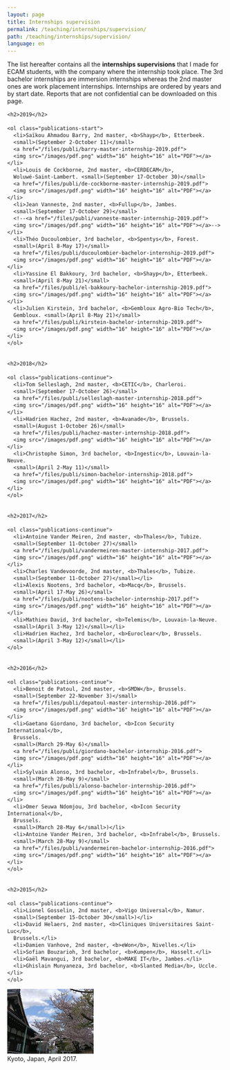 ```yaml
---
layout: page
title: Internships supervision
permalink: /teaching/internships/supervision/
path: /teaching/internships/supervision/
language: en
---
```


<div class="page-col-wrapper">
  <div class="page-col page-col-1">
    <p>The list hereafter contains all the <b>internships supervisions</b> that
    I made for ECAM students, with the company where the internship took place.
    The 3rd bachelor internships are immersion internships whereas the 2nd
    master ones are work placement internships. Internships are ordered by
    years and by start date. Reports that are not confidential can be
    downloaded on this page.</p>


    <h2>2019</h2>

    <ol class="publications-start">
      <li>Saïkou Ahmadou Barry, 2nd master, <b>Shayp</b>, Etterbeek.
      <small>(September 2-October 11)</small>
      <a href="/files/publi/barry-master-internship-2019.pdf">
      <img src="/images/pdf.png" width="16" height="16" alt="PDF"></a></li>
      <li>Louis de Cockborne, 2nd master, <b>CERDECAM</b>,
      Woluwé-Saint-Lambert. <small>(September 17-October 30)</small>
      <a href="/files/publi/de-cockborne-master-internship-2019.pdf">
      <img src="/images/pdf.png" width="16" height="16" alt="PDF"></a></li>
      <li>Jean Vanneste, 2nd master, <b>Fullup</b>, Jambes.
      <small>(September 17-October 29)</small>
      <!--<a href="/files/publi/vanneste-master-internship-2019.pdf">
      <img src="/images/pdf.png" width="16" height="16" alt="PDF"></a>--></li>
      <li>Théo Ducoulombier, 3rd bachelor, <b>Spentys</b>, Forest.
      <small>(April 8-May 17)</small>
      <a href="/files/publi/ducoulombier-bachelor-internship-2019.pdf">
      <img src="/images/pdf.png" width="16" height="16" alt="PDF"></a></li>
      <li>Yassine El Bakkoury, 3rd bachelor, <b>Shayp</b>, Etterbeek.
      <small>(April 8-May 21)</small>
      <a href="/files/publi/el-bakkoury-bachelor-internship-2019.pdf">
      <img src="/images/pdf.png" width="16" height="16" alt="PDF"></a></li>
      <li>Julien Kirstein, 3rd bachelor, <b>Gembloux Agro-Bio Tech</b>,
      Gembloux. <small>(April 8-May 21)</small>
      <a href="/files/publi/kirstein-bachelor-internship-2019.pdf">
      <img src="/images/pdf.png" width="16" height="16" alt="PDF"></a></li>
    </ol>


    <h2>2018</h2>

    <ol class="publications-continue">
      <li>Tom Selleslagh, 2nd master, <b>CETIC</b>, Charleroi.
      <small>(September 17-October 26)</small>
      <a href="/files/publi/selleslagh-master-internship-2018.pdf">
      <img src="/images/pdf.png" width="16" height="16" alt="PDF"></a></li>
      <li>Hadrien Hachez, 2nd master, <b>Avanade</b>, Brussels.
      <small>(August 1-October 26)</small>
      <a href="/files/publi/hachez-master-internship-2018.pdf">
      <img src="/images/pdf.png" width="16" height="16" alt="PDF"></a></li>
      <li>Christophe Simon, 3rd bachelor, <b>Ingestic</b>, Louvain-la-Neuve.
      <small>(April 2-May 11)</small>
      <a href="/files/publi/simon-bachelor-internship-2018.pdf">
      <img src="/images/pdf.png" width="16" height="16" alt="PDF"></a></li>
    </ol>


    <h2>2017</h2>

    <ol class="publications-continue">
      <li>Antoine Vander Meiren, 2nd master, <b>Thales</b>, Tubize.
      <small>(September 11-October 27)</small>
      <a href="/files/publi/vandermeiren-master-internship-2017.pdf">
      <img src="/images/pdf.png" width="16" height="16" alt="PDF"></a></li>
      <li>Charles Vandevoorde, 2nd master, <b>Thales</b>, Tubize.
      <small>(September 11-October 27)</small></li>
      <li>Alexis Nootens, 3rd bachelor, <b>Macq</b>, Brussels.
      <small>(April 17-May 26)</small>
      <a href="/files/publi/nootens-bachelor-internship-2017.pdf">
      <img src="/images/pdf.png" width="16" height="16" alt="PDF"></a></li>
      <li>Mathieu David, 3rd bachelor, <b>Telemis</b>, Louvain-la-Neuve.
      <small>(April 3-May 12)</small></li>
      <li>Hadrien Hachez, 3rd bachelor, <b>Euroclear</b>, Brussels.
      <small>(April 3-May 12)</small></li>
    </ol>


    <h2>2016</h2>

    <ol class="publications-continue">
      <li>Benoit de Patoul, 2nd master, <b>SMDW</b>, Brussels.
      <small>(September 22-November 3)</small>
      <a href="/files/publi/depatoul-master-internship-2016.pdf">
      <img src="/images/pdf.png" width="16" height="16" alt="PDF"></a></li>
      <li>Gaetano Giordano, 3rd bachelor, <b>Icon Security International</b>,
      Brussels.
      <small>(March 29-May 6)</small>
      <a href="/files/publi/giordano-bachelor-internship-2016.pdf">
      <img src="/images/pdf.png" width="16" height="16" alt="PDF"></a></li>
      <li>Sylvain Alonso, 3rd bachelor, <b>Infrabel</b>, Brussels.
      <small>(March 28-May 9)</small>
      <a href="/files/publi/alonso-bachelor-internship-2016.pdf">
      <img src="/images/pdf.png" width="16" height="16" alt="PDF"></a></li>
      <li>Omer Seuwa Ndomjou, 3rd bachelor, <b>Icon Security International</b>,
      Brussels.
      <small>(March 28-May 6</small>)</li>
      <li>Antoine Vander Meiren, 3rd bachelor, <b>Infrabel</b>, Brussels.
      <small>(March 28-May 9)</small>
      <a href="/files/publi/vandermeiren-bachelor-internship-2016.pdf">
      <img src="/images/pdf.png" width="16" height="16" alt="PDF"></a></li>
    </ol>


    <h2>2015</h2>

    <ol class="publications-continue">
      <li>Lionel Gosselin, 2nd master, <b>Vigo Universal</b>, Namur.
      <small>(September 15-October 30</small>)</li>
      <li>David Helaers, 2nd master, <b>Cliniques Universitaires Saint-Luc</b>,
      Brussels.</li>
      <li>Damien Vanhove, 2nd master, <b>eWon</b>, Nivelles.</li>
      <li>Sofian Bouzarioh, 3rd bachelor, <b>Kumpen</b>, Hasselt.</li>
      <li>Gaël Mavangui, 3rd bachelor, <b>MAKE IT</b>, Jambes.</li>
      <li>Ghislain Munyaneza, 3rd bachelor, <b>Slanted Media</b>, Uccle.</li>
    </ol>
  </div>
  <div class="page-col page-col-2">
    <p><img src="/images/kyoto.jpg" alt="Kyoto, Japan, April 2017."
    width="200" height="150"><br>Kyoto, Japan, April 2017.</p>
  </div>
</div>
